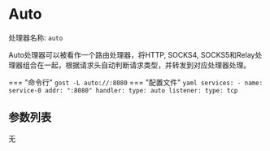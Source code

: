 # Auto

处理器名称: `auto`

Auto处理器可以被看作一个路由处理器，将HTTP, SOCKS4, SOCKS5和Relay处理器组合在一起，根据请求头自动判断请求类型，并转发到对应处理器处理。

=== "命令行"
    ```
	gost -L auto://:8080
	```
=== "配置文件"
    ```yaml
	services:
	- name: service-0
	  addr: ":8080"
	  handler:
		type: auto
	  listener:
		type: tcp
	```

## 参数列表

无